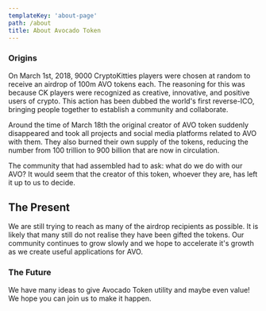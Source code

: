 ```yaml
---
templateKey: 'about-page'
path: /about
title: About Avocado Token
---
```

### Origins
On March 1st, 2018, 9000 CryptoKitties players were chosen at random to receive an airdrop of 100m AVO tokens each. The reasoning for this was because CK players were recognized as creative, innovative, and positive users of crypto. This action has been dubbed the world's first reverse-ICO, bringing people together to establish a community and collaborate.

Around the time of March 18th the original creator of AVO token suddenly disappeared and took all projects and social media platforms related to AVO with them. They also burned their own supply of the tokens, reducing the number from 100 trillion to 900 billion that are now in circulation.

The community that had assembled had to ask: what do we do with our AVO? It would seem that the creator of this token, whoever they are, has left it up to us to decide.

## The Present
We are still trying to reach as many of the airdrop recipients as possible. It is likely that many still do not realise they have been gifted the tokens. Our community continues to grow slowly and we hope to accelerate it's growth as we create useful applications for AVO.

### The Future
We have many ideas to give Avocado Token utility and maybe even value! We hope you can join us to make it happen.
